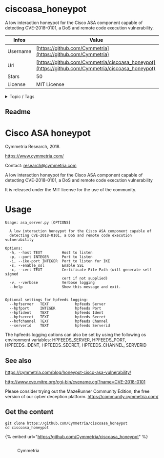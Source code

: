 # ciscoasa_honeypot

A low interaction honeypot for the Cisco ASA component capable of detecting CVE-2018-0101, a DoS and remote code execution vulnerability.

| Infos    | Value                                                              |
| -------- | -------------------------------------------------------------------|
| Username | [https://github.com/Cymmetria](https://github.com/Cymmetria) |
| Url      | [https://github.com/Cymmetria/ciscoasa_honeypot](https://github.com/Cymmetria/ciscoasa_honeypot)                                               |
| Stars    | 50                                                          |
| License  | MIT License                                                        |

<details>

<summary>Topic / Tags</summary>

* cisco* cisco-asa* execution-vulnerability* honeypot* security* security-tools* security-vulnerability* vulnerability

</details>

## Readme

# Cisco ASA honeypot
Cymmetria Research, 2018.

https://www.cymmetria.com/



Contact: research@cymmetria.com

A low interaction honeypot for the Cisco ASA component capable of detecting CVE-2018-0101, a DoS and remote code execution vulnerability

It is released under the MIT license for the use of the community.


# Usage

```
Usage: asa_server.py [OPTIONS]

  A low interaction honeypot for the Cisco ASA component capable of
  detecting CVE-2018-0101, a DoS and remote code execution vulnerability

Options:
  -h, --host TEXT         Host to listen
  -p, --port INTEGER      Port to listen
  -i, --ike-port INTEGER  Port to listen for IKE
  -s, --enable_ssl        Enable SSL
  -c, --cert TEXT         Certificate File Path (will generate self signed
                          cert if not supplied)
  -v, --verbose           Verbose logging
  --help                  Show this message and exit.
  
  
Optional settings for hpfeeds logging:  
  --hpfserver	TEXT			hpfeeds Server
  --hpfport		INTEGER			hpfeeds Port
  --hpfident	TEXT			hpfeeds Ident
  --hpfsecret	TEXT			hpfeeds Secret
  --hofchannel	TEXT			hpfeeds Channel
  --serverid	TEXT			hpfeeds Serverid
```
The hpfeeds logging options can also be set by using the following os environment variables: HPFEEDS_SERVER, HPFEEDS_PORT, HPFEEDS_IDENT, HPFEEDS_SECRET, HPFEEDS_CHANNEL, SERVERID

See also
--------

https://cymmetria.com/blog/honeypot-cisco-asa-vulnerability/

http://www.cve.mitre.org/cgi-bin/cvename.cgi?name=CVE-2018-0101

Please consider trying out the MazeRunner Community Edition, the free version of our cyber deception platform.
https://community.cymmetria.com/



## Get the content

```
git clone https://github.com/Cymmetria/ciscoasa_honeypot
cd ciscoasa_honeypot
```

{% embed url="https://github.com/Cymmetria/ciscoasa_honeypot" %}

<figure><img src="https://avatars.githubusercontent.com/u/19413345?v=4" alt=""><figcaption><p>Cymmetria</p></figcaption></figure>
